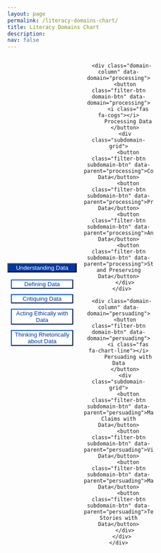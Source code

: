 ```yaml
---
layout: page
permalink: /literacy-domains-chart/
title: Literacy Domains Chart
description:
nav: false
---
```


<style>
:root {
  --domain-color: #00369f;
  --subdomain-btn-color: #00369f;
  --subdomain-btn-active-background: #e8f0fe;
}

.filter-section {
  margin-bottom: 2rem;
  text-align: center;
  align-items: center;
}

.button-grid {
  display: grid;
  grid-template-columns: repeat(3, 1fr);
  gap: 1rem;
  margin-bottom: 1rem;
  width: 100%;
  align-items: center;
}

.domain-column {
  display: flex;
  flex-direction: column;
  align-items: center;
  gap: 1rem;
}

.filter-btn {
  background-color: white;
  cursor: pointer;
  transition: all 0.2s;
  text-align: center;
  font-weight: 500;
  width: 100%; /* Set a consistent width for all buttons */
}

.domain-btn{
  background-color: var(--domain-color);
  color: white;
}

.subdomain-grid {
  display: flex;
  flex-direction: column;
  gap: 0.75rem;
  width: 90%;
  align-items: center;
}

.subdomain-btn {
  background-color: white;
  color: var(--subdomain-btn-color);
  border-color: var(--subdomain-btn-color);
  cursor: pointer;
  transition: all 0.2s;
  text-align: center;
  font-weight: 500;
  width: 100%; /* Set a consistent width for all buttons */
}

.domain-btn:hover, .domain-btn.hover {
  background-color: var(--domain-color);
  transform: scale(1.04);
  color: white;
}

.domain-btn.active {
  background-color: var(--domain-color);
  transform: scale(1.02);
}

.subdomain-btn:hover, .subdomain-btn.hover {
  background-color: var(--subdomain-btn-active-background);
  color: var(--subdomain-btn-color);
  transform: scale(1.04);
  opacity: 1;
}

.subdomain-btn.active {
  opacity: 1;
  transform: scale(1.1);
  color: var(--subdomain-btn-color);
  background-color: var(--subdomain-btn-active-background);
}
</style>

<div class="filter-section">
    <div class="button-grid">
      <!-- Main Domains -->
      <div class="domain-column" data-domain="understanding">
        <button class="filter-btn domain-btn" data-domain="understanding">
          <i class="fas fa-brain"></i>
          Understanding Data
        </button>
        <div class="subdomain-grid">
          <button class="filter-btn subdomain-btn" data-parent="understanding">Defining Data</button>
          <button class="filter-btn subdomain-btn" data-parent="understanding">Critiquing Data</button>
          <button class="filter-btn subdomain-btn" data-parent="understanding">Acting Ethically with Data</button>
          <button class="filter-btn subdomain-btn" data-parent="understanding">Thinking Rhetorically about Data</button>
        </div>
      </div>

      <div class="domain-column" data-domain="processing">
        <button class="filter-btn domain-btn" data-domain="processing">
          <i class="fas fa-cogs"></i>
          Processing Data
        </button>
        <div class="subdomain-grid">
          <button class="filter-btn subdomain-btn" data-parent="processing">Collecting Data</button>
          <button class="filter-btn subdomain-btn" data-parent="processing">Preparing Data</button>
          <button class="filter-btn subdomain-btn" data-parent="processing">Analyzing Data</button>
          <button class="filter-btn subdomain-btn" data-parent="processing">Storing and Preserving Data</button>
        </div>
      </div>

      <div class="domain-column" data-domain="persuading">
        <button class="filter-btn domain-btn" data-domain="persuading">
          <i class="fas fa-chart-line"></i>
          Persuading with Data
        </button>
        <div class="subdomain-grid">
          <button class="filter-btn subdomain-btn" data-parent="persuading">Making Claims with Data</button>
          <button class="filter-btn subdomain-btn" data-parent="persuading">Visualizing Data</button>
          <button class="filter-btn subdomain-btn" data-parent="persuading">Mapping Data</button>
          <button class="filter-btn subdomain-btn" data-parent="persuading">Telling Stories with Data</button>
        </div>
      </div>
    </div>

  </div>

<script>
document.addEventListener('DOMContentLoaded', function() {
  // Hover functionality for domain buttons
  document.querySelectorAll('.domain-btn').forEach(button => {
    button.addEventListener('mouseenter', function() {
      const domain = this.dataset.domain;
      this.classList.add('hover');
      document.querySelectorAll(`.subdomain-btn[data-parent="${domain}"]`)
        .forEach(sub => sub.classList.add('hover'));
    });

    button.addEventListener('mouseleave', function() {
      const domain = this.dataset.domain;
      this.classList.remove('hover');
      document.querySelectorAll(`.subdomain-btn[data-parent="${domain}"]`)
        .forEach(sub => sub.classList.remove('hover'));
    });
  });

  // Hover functionality for subdomain buttons
  document.querySelectorAll('.subdomain-btn').forEach(button => {
    button.addEventListener('mouseenter', function() {
      const parentDomain = this.dataset.parent;
      document.querySelector(`.domain-btn[data-domain="${parentDomain}"]`)
        .classList.add('hover');
      document.querySelectorAll(`.subdomain-btn[data-parent="${parentDomain}"]`)
        .forEach(sub => sub.classList.add('hover'));
    });

    button.addEventListener('mouseleave', function() {
      const parentDomain = this.dataset.parent;
      document.querySelector(`.domain-btn[data-domain="${parentDomain}"]`)
        .classList.remove('hover');
      document.querySelectorAll(`.subdomain-btn[data-parent="${parentDomain}"]`)
        .forEach(sub => sub.classList.remove('hover'));
    });
  });
});
</script>
